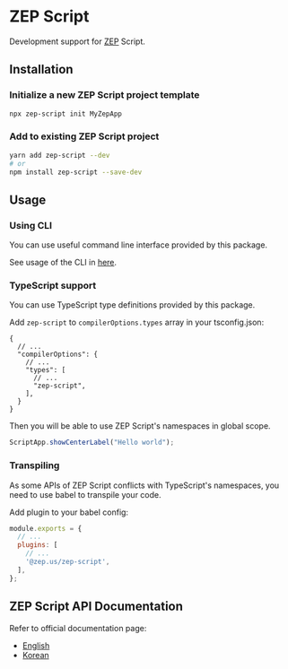 # ZEP Script

Development support for [ZEP](https://zep.us) Script.

## Installation

### Initialize a new ZEP Script project template

```bash
npx zep-script init MyZepApp
```

### Add to existing ZEP Script project

```bash
yarn add zep-script --dev
# or
npm install zep-script --save-dev
```

## Usage

### Using CLI

You can use useful command line interface provided by this package. 

See usage of the CLI in [here](https://github.com/zep-us/zep-script-sdk/tree/main/packages/zep-script-cli).

### TypeScript support

You can use TypeScript type definitions provided by this package.

Add `zep-script` to `compilerOptions.types` array in your tsconfig.json:

```json5
{
  // ...
  "compilerOptions": {
    // ...
    "types": [
      // ...
      "zep-script",
    ],
  }
}
```

Then you will be able to use ZEP Script's namespaces in global scope.

```ts filename="src/index.ts"
ScriptApp.showCenterLabel("Hello world");
```

### Transpiling

As some APIs of ZEP Script conflicts with TypeScript's namespaces, you need to use babel to transpile your code.

Add plugin to your babel config:

```js
module.exports = {
  // ...
  plugins: [
    // ...
    '@zep.us/zep-script',
  ],
};
```

## ZEP Script API Documentation

Refer to official documentation page:

- [English](https://docs.zep.us/zep-script)
- [Korean](https://docs-kr.zep.us/zep-script)
